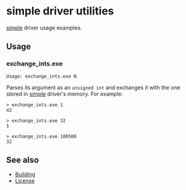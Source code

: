 simple driver utilities
=======================

[simple] driver usage examples.

[simple]: ../../../km/src/simple

Usage
-----

### exchange_ints.exe

```
Usage: exchange_ints.exe N
```

Parses its argument as an `unsigned int` and exchanges it with the one stored
in [simple] driver's memory.
For example:

```
> exchange_ints.exe 1
42
```

```
> exchange_ints.exe 32
1
```

```
> exchange_ints.exe 100500
32
```

See also
--------

* [Building]
* [License]

[Building]: ../../README.md#building
[License]: ../../../README.md#license
